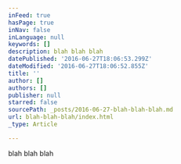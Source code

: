 ```yaml
---
inFeed: true
hasPage: true
inNav: false
inLanguage: null
keywords: []
description: blah blah blah
datePublished: '2016-06-27T18:06:53.299Z'
dateModified: '2016-06-27T18:06:52.855Z'
title: ''
author: []
authors: []
publisher: null
starred: false
sourcePath: _posts/2016-06-27-blah-blah-blah.md
url: blah-blah-blah/index.html
_type: Article

---
```

blah blah blah